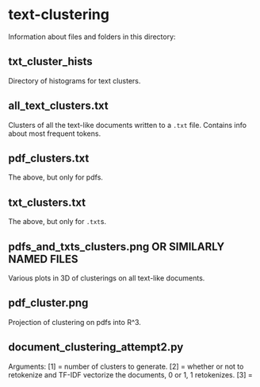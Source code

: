 # text-clustering

Information about files and folders in this directory:

## txt\_cluster\_hists
Directory of histograms for text clusters. 

## all\_text\_clusters.txt
Clusters of all the text-like documents written to a `.txt` file. Contains info about most frequent tokens.  

## pdf\_clusters.txt 
The above, but only for pdfs. 

## txt\_clusters.txt
The above, but only for `.txt`s. 

## pdfs\_and\_txts\_clusters.png OR SIMILARLY NAMED FILES
Various plots in 3D of clusterings on all text-like documents. 

## pdf\_cluster.png
Projection of clustering on pdfs into R^3. 

## document\_clustering\_attempt2.py
Arguments:
[1] = number of clusters to generate. 
[2] = whether or not to retokenize and TF-IDF vectorize the documents, 0 or 1, 1 retokenizes. 
[3] = 


